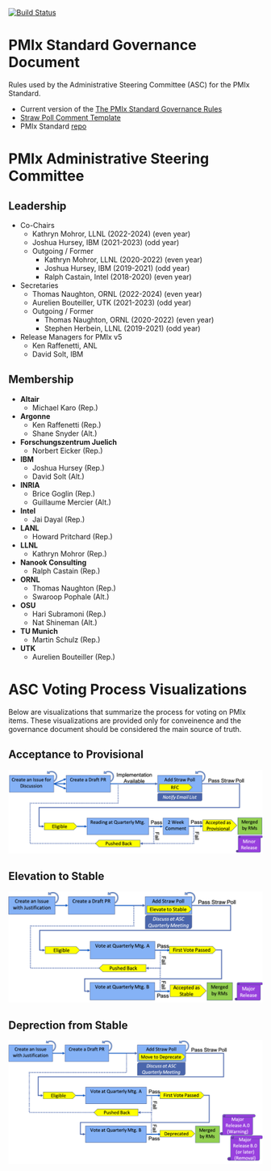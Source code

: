 [![Build Status](https://travis-ci.org/pmix/governance.svg?branch=master)](https://travis-ci.org/pmix/governance)

# PMIx Standard Governance Document

Rules used by the Administrative Steering Committee (ASC) for the PMIx Standard.

 * Current version of the [The PMIx Standard Governance Rules](https://github.com/pmix/governance/releases/latest)
 * [Straw Poll Comment Template](https://github.com/pmix/governance/blob/master/StrawPollComment.txt)
 * PMIx Standard [repo](https://github.com/pmix/pmix-standard)

# PMIx Administrative Steering Committee

## Leadership

* Co-Chairs
  * Kathryn Mohror, LLNL (2022-2024) (even year)
  * Joshua Hursey, IBM (2021-2023) (odd year)
  * Outgoing / Former
    * Kathryn Mohror, LLNL (2020-2022) (even year)
    * Joshua Hursey, IBM (2019-2021) (odd year)
    * Ralph Castain, Intel (2018-2020) (even year)
* Secretaries
  * Thomas Naughton, ORNL (2022-2024) (even year)
  * Aurelien Bouteiller, UTK (2021-2023) (odd year)
  * Outgoing / Former
    * Thomas Naughton, ORNL (2020-2022) (even year)
    * Stephen Herbein, LLNL (2019-2021) (odd year)
* Release Managers for PMIx v5
  * Ken Raffenetti, ANL
  * David Solt, IBM

## Membership

* **Altair**
  * Michael Karo (Rep.)
* **Argonne**
  * Ken Raffenetti (Rep.)
  * Shane Snyder (Alt.)
* **Forschungszentrum Juelich**
  * Norbert Eicker (Rep.)
* **IBM**
  * Joshua Hursey (Rep.)
  * David Solt (Alt.)
* **INRIA**
  * Brice Goglin (Rep.)
  * Guillaume Mercier (Alt.)
* **Intel**
  * Jai Dayal (Rep.)
* **LANL**
  * Howard Pritchard (Rep.)
* **LLNL**
  * Kathryn Mohror (Rep.)
* **Nanook Consulting**
  * Ralph Castain (Rep.)
* **ORNL**
  * Thomas Naughton (Rep.)
  * Swaroop Pophale (Alt.)
* **OSU**
  * Hari Subramoni (Rep.)
  * Nat Shineman (Alt.)
* **TU Munich**
  * Martin Schulz (Rep.)
* **UTK**
  * Aurelien Bouteiller (Rep.)

# ASC Voting Process Visualizations

Below are visualizations that summarize the process for voting on PMIx items.
These visualizations are provided only for conveinence and the governance
document should be considered the main source of truth.

## Acceptance to Provisional

![accepting-to-provisional](images/accepting-to-provisional.png)

## Elevation to Stable

![elevating-to-stable](images/elevating-to-stable.png)

## Deprection from Stable

![deprecating-from-stable](images/deprecating-from-stable.png)
